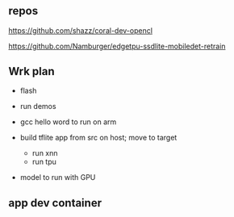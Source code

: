 # 


## repos
https://github.com/shazz/coral-dev-opencl

https://github.com/Namburger/edgetpu-ssdlite-mobiledet-retrain

## Wrk plan

* flash
* run demos

* gcc hello word to run on arm
* build tflite app from src on host; move to target
    * run xnn
    * run tpu
* model to run with GPU

## app dev container
